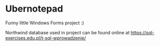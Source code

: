 # Ubernotepad
Funny little Windows Forms project :)

Northwind database used in project can be found online at https://sql-exercises.edu.pl/t-sql-wprowadzenie/
